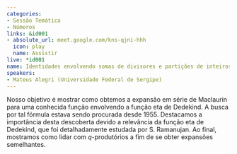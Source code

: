 ```yaml
---
categories:
- Sessão Temática
- Números
links: &id001
- absolute_url: meet.google.com/kns-qjni-hhh
  icon: play
  name: Assistir
live: *id001
name: Identidades envolvendo somas de divisores e partições de inteiros
speakers:
- Mateus Alegri (Universidade Federal de Sergipe)
---
```


Nosso objetivo é mostrar como obtemos a expansão em série de Maclaurin para uma conhecida função envolvendo a função eta de Dedekind.  A busca por tal fórmula estava sendo procurada desde 1955. Destacamos a importância desta descoberta devido a relevância da função eta de Dedekind, que foi detalhadamente estudada por S. Ramanujan. Ao final, mostramos como lidar com $q$-produtórios a fim de se obter expansões semelhantes.